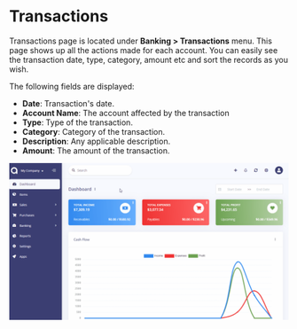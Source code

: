 Transactions
============

Transactions page is located under **Banking > Transactions** menu. This page shows up all the actions made for each account. You can easily see the transaction date, type, category, amount etc and sort the records as you wish.

The following fields are displayed:

- **Date**: Transaction's date.
- **Account Name**: The account	affected by the transaction
- **Type**: Type of the transaction.
- **Category**: Category of the transaction.
- **Description**: Any applicable description.
- **Amount**: The amount of the transaction.

![transfers list](_images/transactions.gif)
